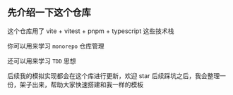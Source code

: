 ## 先介绍一下这个仓库
这个仓库用了 vite + vitest + pnpm + typescript 这些技术栈

你可以用来学习 `monorepo` 仓库管理

还可以用来学习 `TDD` 思想

后续我的模拟实现都会在这个库进行更新，欢迎 star 后续踩坑之后，我会整理一份，架子出来，帮助大家快速搭建和我一样的模板 
